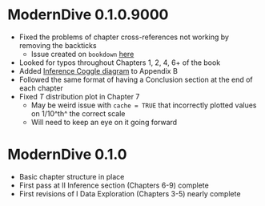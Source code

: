 # ModernDive 0.1.0.9000

* Fixed the problems of chapter cross-references not working by removing the backticks
    + Issue created on `bookdown` [here](https://github.com/rstudio/bookdown/issues/294)
* Looked for typos throughout Chapters 1, 2, 4, 6+ of the book
* Added [Inference Coggle diagram](https://coggle.it/diagram/Vxlydu1akQFeqo6-) to Appendix B
* Followed the same format of having a Conclusion section at the end of each chapter
* Fixed $T$ distribution plot in Chapter 7
    + May be weird issue with `cache = TRUE` that incorrectly plotted values on 1/10^th^ the correct scale
    + Will need to keep an eye on it going forward


# ModernDive 0.1.0

* Basic chapter structure in place
* First pass at II Inference section (Chapters 6-9) complete
* First revisions of I Data Exploration (Chapters 3-5) nearly complete